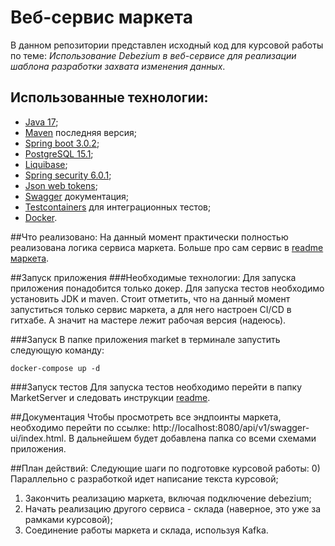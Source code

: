 # Веб-сервис маркета
В данном репозитории представлен исходный код для курсовой работы по теме: *Использование Debezium в веб-сервисе для реализации шаблона разработки захвата изменения данных*.

## Использованные технологии:
- [Java 17](https://www.oracle.com/java/technologies/javase/jdk17-archive-downloads.html);
- [Maven](https://maven.apache.org/download.cgi) последняя версия;
- [Spring boot 3.0.2](https://spring.io/projects/spring-boot);
- [PostgreSQL 15.1](https://www.postgresql.org/);
- [Liquibase](https://www.liquibase.org/);
- [Spring security 6.0.1](https://spring.io/projects/spring-security);
- [Json web tokens](https://jwt.io/);
- [Swagger](https://swagger.io/) документация;
- [Testcontainers](https://www.testcontainers.org/) для интеграционных тестов;
- [Docker](https://www.docker.com/).

##Что реализовано:
На данный момент практически полностью реализована логика сервиса маркета. Больше про сам сервис в [readme маркета](MarketServer/README.md).

##Запуск приложения
###Необходимые технологии:
Для запуска приложения понадобится только докер. Для запуска тестов необходимо установить JDK и maven. Стоит отметить, что на данный момент запуститься только сервис маркета, а для него настроен CI/CD в гитхабе. А значит на мастере лежит рабочая версия (надеюсь).

###Запуск
В папке приложения market в терминале запустить следующую команду:
```
docker-compose up -d
```

###Запуск тестов
Для запуска тестов необходимо перейти в папку MarketServer и следовать инструкции [readme](MarketServer/README.md).

##Документация
Чтобы просмотреть все эндпоинты маркета, необходимо перейти по ссылке: http://localhost:8080/api/v1/swagger-ui/index.html.
В дальнейшем будет добавлена папка со всеми схемами приложения.

##План действий:
Следующие шаги по подготовке курсовой работы:
0) Параллельно с разработкой идет написание текста курсовой;
1) Закончить реализацию маркета, включая подключение debezium;
2) Начать реализацию другого сервиса - склада (наверное, это уже за рамками курсовой);
3) Соединение работы маркета и склада, используя Kafka.
